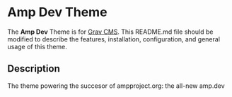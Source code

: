 # Amp Dev Theme

The **Amp Dev** Theme is for [Grav CMS](http://github.com/getgrav/grav).  This README.md file should be modified to describe the features, installation, configuration, and general usage of this theme.

## Description

The theme powering the succesor of ampproject.org: the all-new amp.dev
